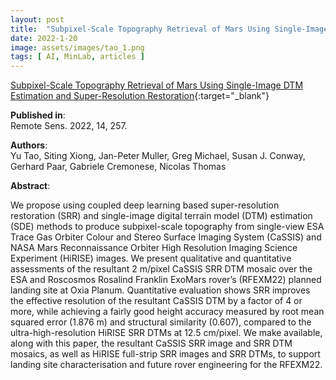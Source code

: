 ```yaml
---
layout: post
title:  "Subpixel-Scale Topography Retrieval of Mars Using Single-Image DTM Estimation and Super-Resolution Restoration"
date: 2022-1-20
image: assets/images/tao_1.png
tags: [ AI, MinLab, articles ]
---
```


[Subpixel-Scale Topography Retrieval of Mars Using Single-Image DTM Estimation and Super-Resolution Restoration](https://www.mdpi.com/2072-4292/14/2/257){:target="_blank"}  

**Published in**:   
Remote Sens. 2022, 14, 257.

**Authors**:   
Yu Tao, Siting Xiong, Jan-Peter Muller, Greg Michael, Susan J. Conway, Gerhard Paar, Gabriele Cremonese, Nicolas Thomas

**Abstract**:   

We propose using coupled deep learning based super-resolution restoration (SRR) and single-image digital terrain model (DTM) estimation (SDE) methods to produce subpixel-scale topography from single-view ESA Trace Gas Orbiter Colour and Stereo Surface Imaging System (CaSSIS) and NASA Mars Reconnaissance Orbiter High Resolution Imaging Science Experiment (HiRISE) images. We present qualitative and quantitative assessments of the resultant 2 m/pixel CaSSIS SRR DTM mosaic over the ESA and Roscosmos Rosalind Franklin ExoMars rover’s (RFEXM22) planned landing site at Oxia Planum. Quantitative evaluation shows SRR improves the effective resolution of the resultant CaSSIS DTM by a factor of 4 or more, while achieving a fairly good height accuracy measured by root mean squared error (1.876 m) and structural similarity (0.607), compared to the ultra-high-resolution HiRISE SRR DTMs at 12.5 cm/pixel. We make available, along with this paper, the resultant CaSSIS SRR image and SRR DTM mosaics, as well as HiRISE full-strip SRR images and SRR DTMs, to support landing site characterisation and future rover engineering for the RFEXM22.